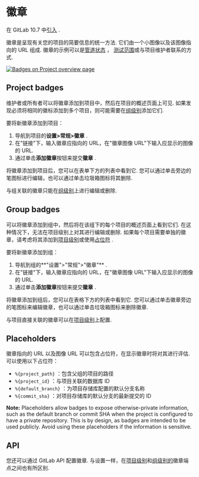 # 徽章[](#徽章 "Permalink")

在 GitLab 10.7 中[引入](https://gitlab.com/gitlab-org/gitlab-foss/-/issues/41174) .

徽章是呈现有关您的项目的简要信息的统一方法. 它们由一个小图像以及该图像指向的 URL 组成. 徽章的示例可以是[管道状态](../../ci/pipelines/settings.html#pipeline-status-badge) ， [测试范围](../../ci/pipelines/settings.html#test-coverage-report-badge)或与项目维护者联系的方式.

[![Badges on Project overview page](img/0e0e78d03e98ec2ac04952defaba83ff.png)](img/project_overview_badges.png)

## Project badges[](#project-badges "Permalink")

维护者或所有者可以将徽章添加到项目中，然后在项目的概述页面上可见. 如果发现必须将相同的徽标添加到多个项目，则可能需要在[组级别](#group-badges)添加它们.

要将新徽章添加到项目：

1.  导航到项目的**设置>常规>徽章** .
2.  在"链接"下，输入徽章应指向的 URL，在"徽章图像 URL"下输入应显示的图像的 URL.
3.  通过单击**添加徽章**按钮来提交**徽章** .

将徽章添加到项目后，您可以在表单下方的列表中看到它. 您可以通过单击旁边的笔图标进行编辑，也可以通过单击垃圾箱图标将其删除.

与组关联的徽章只能在[组级别](#group-badges)上进行编辑或删除.

## Group badges[](#group-badges "Permalink")

可以将徽章添加到组中，然后将在该组下的每个项目的概述页面上看到它们. 在这种情况下，无法在项目级别上对其进行编辑或删除. 如果每个项目需要单独的徽章，请考虑将其添加到[项目级别](#project-badges)或使用[占位符](#placeholders) .

要将新徽章添加到组：

1.  导航到组的**"设置">"常规">"徽章"** .
2.  在"链接"下，输入徽章应指向的 URL，在"徽章图像 URL"下输入应显示的图像的 URL.
3.  通过单击**添加徽章**按钮来提交**徽章** .

将徽章添加到组后，您可以在表格下方的列表中看到它. 您可以通过单击徽章旁边的笔图标来编辑徽章，也可以通过单击垃圾箱图标来删除徽章.

与项目直接关联的徽章可以在[项目级别](#project-badges)上配置.

## Placeholders[](#placeholders "Permalink")

徽章指向的 URL 以及图像 URL 可以包含占位符，在显示徽章时将对其进行评估. 可以使用以下占位符：

*   `%{project_path}` ：包含父组的项目的路径
*   `%{project_id}` ：与项目关联的数据库 ID
*   `%{default_branch}` ：为项目存储库配置的默认分支名称
*   `%{commit_sha}` ：对项目存储库的默认分支的最新提交的 ID

**Note:** Placeholders allow badges to expose otherwise-private information, such as the default branch or commit SHA when the project is configured to have a private repository. This is by design, as badges are intended to be used publicly. Avoid using these placeholders if the information is sensitive.

## API[](#api "Permalink")

您还可以通过 GitLab API 配置徽章. 与设置一样，在[项目级别](../../api/project_badges.html)和[组级别的](../../api/group_badges.html)徽章端点之间也有所区别.